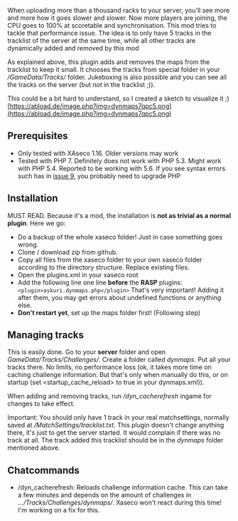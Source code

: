 
When uploading more than a thousand racks to your server, you'll see more and more how it goes slower and slower. Now more players are joining, the CPU goes to 100% at scoretable and synchronisation. This mod tries to tackle that performance issue.
The idea is to only have 5 tracks in the tracklist of the server at the same time, while all other tracks are dynamically added and removed by this mod

As explained above, this plugin adds and removes the maps from the tracklist to keep it small. It chooses the tracks from special folder in your */GameData/Tracks/* folder. Jukeboxing is also possible and you can see all the tracks on the server (but *not* in the tracklist ;)).

This could be a bit hard to understand, so I created a sketch to visualize it ;) [https://abload.de/image.php?img=dynmaps7qpc5.png](https://abload.de/image.php?img=dynmaps7qpc5.png)

## Prerequisites

* Only tested with XAseco 1.16. Older versions may work
* Tested with PHP 7. Definitely does not work with PHP 5.3. Might work with PHP 5.4. Reported to be working with 5.6. If you see syntax errors such has in [issue 9](https://github.com/askuri/dynmaps/issues/9), you probably need to upgrade PHP

## Installation

MUST READ. Because it's a mod, the installation is **not as trivial as a normal plugin**.
Here we go:
* Do a backup of the whole xaseco folder! Just in case something goes wrong.
* Clone / download zip from github.
* Copy all files from the xaseco folder to your own xaseco folder according to the directory structure. Replace existing files.
* Open the plugins.xml in your xaseco root
* Add the following line one line **before** the **RASP** plugins:
`<plugin>askuri.dynmaps.php</plugin>`
That's very important! Adding it after them, you may get errors about undefined functions or anything else.
* **Don't restart yet**, set up the maps folder first! (Following step)


## Managing tracks

This is easily done. Go to your **server** folder and open *GameData/Tracks/Challenges/*. Create a folder called *dynmaps*. Put all your tracks there. No limits, no performance loss (ok, it takes more time on caching challenge information. But that's only when manually do this, or on startup (set <startup_cache_reload> to true in your dynmaps.xml)).

When adding and removing tracks, run */dyn_cacherefresh* ingame for changes to take effect.

Important: You should only have 1 track in your real matchsettings, normally saved at */MatchSettings/tracklist.txt*. This plugin doesn't change anything there, it's just to get the server started. It would complain if there was no track at all. The track added this tracklist should be in the *dynmaps* folder mentioned above.


## Chatcommands
* /dyn_cacherefresh: Reloads challenge information cache. This can take a few minutes and depends on the amount of challenges in *.../Tracks/Challenges/dynmaps/*. Xaseco won't react during this time! I'm working on a fix for this.


